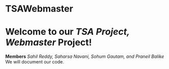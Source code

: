 # TSAWebmaster

# Welcome to our _TSA Project, Webmaster_ Project!

**Members** _Sahil Reddy, Saharsa Navani, Sohum Gautam, and Praneil Balike_
We will document our code.
